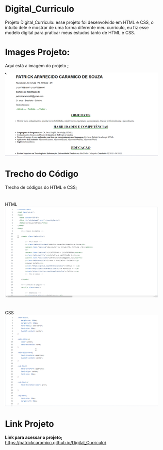 # Digital_Curriculo

Projeto Digital_Curriculo: esse projeto foi desenvolvido em HTML e CSS, o intuito dele é mostrar de uma forma diferente meu curriculo, eu fiz esse modelo digital para praticar meus estudos tanto de HTML e CSS.

# Images Projeto: 

Aqui está a imagem do projeto ; 

<img aligh="center" src="Images Digital Curriculo/Tela inicial.png" width="800px">


# Trecho do Código

Trecho de códigos do HTML e CSS;

#
HTML
<img aligh="center" src="Images Digital Curriculo/Tela HTML.png" width="800px">

#

#
CSS
<img aligh="center" src="Images Digital Curriculo/Tela CSS.png" width="800px">

#

# Link Projeto
**Link para acessar o projeto;**
https://patrickcaramico.github.io/Digital_Curriculo/


